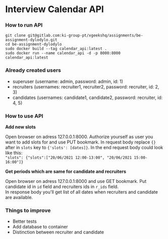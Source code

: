 # Interview Calendar API

### How to run API

```
git clone git@gitlab.com:ki-group-pt/xgeekshq/assignments/be-assignment-dylodylo.git
cd be-assignment-dylodylo
sudo docker build --tag calendar_api:latest .
sudo docker run --name calendar_api -d -p 8000:8000 calendar_api:latest
```

### Already created users

- superuser (username: admin, password: admin, id: 1)
- recruiters (usernames: recruiter1, recruiter2, password: recruiter, id: 2, 3)
- candidates (usernames: candidate1, candidate2, password: recruiter, id: 4, 5)


### How to use API

**Add new slots**

Open browser on adress 127.0.0.1:8000. Authorize yourself as user you want to add slots for and use PUT bookmark. In request body replace `{}` after in `slots` key to `{'slots': [dates]}`. In the end request body could look like this:  
`"slots": {"slots":["20/06/2021 12:00-13:00", "20/06/2021 15:00-16:00"]}` 

**Get periods which are same for candidate and recruiters**

Open browser on adress 127.0.0.1:8000 and use GET bookmark. Put candidate id in `id` field and recruiters ids in `r_ids` field.  
In response body you'll get list of all dates when recruiters and candidate are available.

### Things to improve

- Better tests
- Add database to container
- Distinction between recruiter and candidate